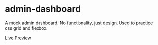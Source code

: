 # admin-dashboard
A mock admin dashboard. No functionality, just design. Used to practice css grid and flexbox. 

[Live Preview](https://j24chen.github.io/admin-dashboard/)
